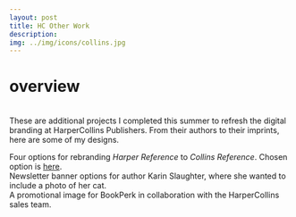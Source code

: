 ```yaml
---
layout: post
title: HC Other Work
description: 
img: ../img/icons/collins.jpg
---
```


# overview
<br/> These are additional projects I completed this summer to refresh the digital branding at HarperCollins Publishers. From their authors to their imprints, here are some of my designs. 

<div class="imag_row">
	<img class="col three" src="../../img/misc/collins-1.png" alt="" /></div>
<div class="imag_row">
	<img class="col three" src="../../img/misc/collins-4.png" alt="" /></div>
<div class="imag_row">
	<img class="col three" src="../../img/misc/collins-2.png" alt="" /></div>
<div class="imag_row">
	<img class="col three" src="../../img/misc/collins-3.png" alt="" /></div>
<div class="col three caption">
	Four options for rebranding <i>Harper Reference</i> to <i>Collins Reference</i>. Chosen option is <a href="https://info.harpercollins.com/reference/">here</a>. 
</div>

<div class="imag_row">
	<img class="col three" src="../../img/misc/KS-2.jpg" alt="" /></div>
<div class="imag_row">
	<img class="col three" src="../../img/misc/KS-3.jpg" alt="" /></div>
<div class="imag_row">
	<img class="col three" src="../../img/misc/KS-1.jpg" alt="" /></div>

<div class="col three caption">
	Newsletter banner options for author Karin Slaughter, where she wanted to include a photo of her cat.
</div>
<center>
<div class="imag_row">
	<img class="col three" src="../../img/misc/secretgarden.jpg" alt="" /> 
</div>
</center>

<div class="col three caption">
	A promotional image for BookPerk in collaboration with the HarperCollins sales team.	
</div>
